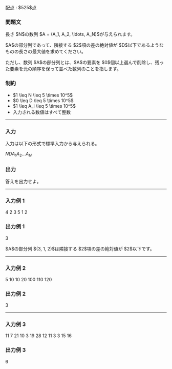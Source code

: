 
<div>

<span>

<span>

<p>
配点 : $525$点
</p>

<div>

<section>

### **問題文**

<p>
長さ $N$の数列 $A = (A_1, A_2, \ldots, A_N)$が与えられます。
</p>

<p>
$A$の部分列であって、隣接する $2$項の差の絶対値が $D$以下であるようなものの長さの最大値を求めてください。
</p>

<p>
ただし、数列 $A$の部分列とは、$A$の要素を $0$個以上選んで削除し、残った要素を元の順序を保って並べた数列のことを指します。
</p>

</section>

</div>

<div>

<section>

### **制約**

<ul>

<li>
$1 \leq N \leq 5 \times 10^5$
</li>

<li>
$0 \leq D \leq 5 \times 10^5$
</li>

<li>
$1 \leq A_i \leq 5 \times 10^5$
</li>

<li>
入力される数値はすべて整数
</li>

</ul>

</section>

</div>

---

<div>

<div>

<section>

### **入力**

<p>
入力は以下の形式で標準入力から与えられる。
</p>

<div>

$N$$D$$A_1$$A_2$$\ldots$$A_N$
</div>

</section>

</div>

<div>

<section>

### **出力**

<p>
答えを出力せよ。
</p>

</section>

</div>

</div>

---

<div>

<section>

### **入力例 1**

<div>

4 2
3 5 1 2

</div>

</section>

</div>

<div>

<section>

### **出力例 1**

<div>

3

</div>

<p>
$A$の部分列 $(3, 1, 2)$は隣接する $2$項の差の絶対値が $2$以下です。
</p>

</section>

</div>

---

<div>

<section>

### **入力例 2**

<div>

5 10
10 20 100 110 120

</div>

</section>

</div>

<div>

<section>

### **出力例 2**

<div>

3

</div>

</section>

</div>

---

<div>

<section>

### **入力例 3**

<div>

11 7
21 10 3 19 28 12 11 3 3 15 16

</div>

</section>

</div>

<div>

<section>

### **出力例 3**

<div>

6

</div>

</section>

</div>

</span>

</span>

</div>
